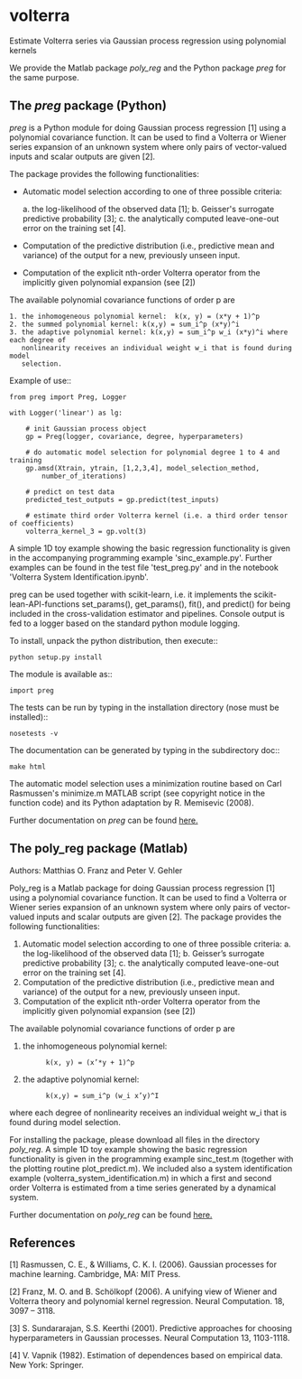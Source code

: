# volterra
Estimate Volterra series via Gaussian process regression using polynomial kernels

We provide the Matlab package *poly_reg* and the Python package *preg* for the same purpose.

## The *preg* package (Python)
*preg* is a Python module for doing Gaussian process regression [1] using a polynomial
covariance function. It can be used to find a Volterra or Wiener series expansion of an
unknown system where only pairs of vector-valued inputs and scalar outputs are given [2].

The package provides the following functionalities:

* Automatic model selection according to one of three possible criteria:

    a. the log-likelihood of the observed data [1];
    b. Geisser's surrogate predictive probability [3];
    c. the analytically computed leave-one-out error on the training set [4].

* Computation of the predictive distribution (i.e., predictive mean and variance) of the
  output for a new, previously unseen input.

* Computation of the explicit nth-order Volterra operator from the implicitly given
  polynomial expansion (see [2])

The available polynomial covariance functions of order p are

    1. the inhomogeneous polynomial kernel:  k(x, y) = (x*y + 1)^p
    2. the summed polynomial kernel: k(x,y) = sum_i^p (x*y)^i
    3. the adaptive polynomial kernel: k(x,y) = sum_i^p w_i (x*y)^i where each degree of
       nonlinearity receives an individual weight w_i that is found during model
       selection.

Example of use::

    from preg import Preg, Logger

    with Logger('linear') as lg:

        # init Gaussian process object
        gp = Preg(logger, covariance, degree, hyperparameters)

        # do automatic model selection for polynomial degree 1 to 4 and training
        gp.amsd(Xtrain, ytrain, [1,2,3,4], model_selection_method,
            number_of_iterations)

        # predict on test data
        predicted_test_outputs = gp.predict(test_inputs)

        # estimate third order Volterra kernel (i.e. a third order tensor of coefficients)
        volterra_kernel_3 = gp.volt(3)

A simple 1D toy example showing the basic regression functionality is given in the
accompanying programming example 'sinc_example.py'. Further examples can be found in the
test file 'test_preg.py' and in the notebook 'Volterra System Identification.ipynb'.

preg can be used together with scikit-learn, i.e. it implements
the scikit-lean-API-functions set_params(), get_params(), fit(), and predict() for being
included in the cross-validation estimator and pipelines. Console output is fed to a
logger based on the standard python module logging.

To install, unpack the python distribution, then execute::

    python setup.py install

The module is available as::

    import preg

The tests can be run by typing in the installation directory (nose must be installed)::

    nosetests -v

The documentation can be generated by typing in the subdirectory doc::

    make html

The automatic model selection uses a minimization routine based on Carl Rasmussen's
minimize.m MATLAB script (see copyright notice in the function code) and its Python
adaptation by R. Memisevic (2008).

Further documentation on *preg* can be found [here.](https://github.com/mof2/volterra/wiki/Preg-additional-documentation)


## The poly_reg package (Matlab)
Authors: Matthias O. Franz and Peter V. Gehler

Poly_reg is a Matlab package for doing Gaussian process regression [1] using a polynomial covariance function. It can be used to find a Volterra or Wiener series expansion of an unknown system where only pairs of vector-valued inputs and scalar outputs are given [2]. The package provides the following functionalities:

1. Automatic model selection according to one of three possible criteria: a. the log-likelihood of the observed data [1]; b. Geisser’s surrogate predictive probability [3]; c. the analytically computed leave-one-out error on the training set [4].
2. Computation of the predictive distribution (i.e., predictive mean and variance) of the output for a new, previously unseen input.
3. Computation of the explicit nth-order Volterra operator from the implicitly given polynomial expansion (see [2])

The available polynomial covariance functions of order p are

1. the inhomogeneous polynomial kernel:
```
         k(x, y) = (x’*y + 1)^p
```
2. the adaptive polynomial kernel:
```
         k(x,y) = sum_i^p (w_i x’y)^I
```
where each degree of nonlinearity receives an individual weight w_i that is found during model selection.

For installing the package, please download all files in the directory *poly_reg*. A simple 1D toy example showing the basic regression functionality is given in the programming example sinc_test.m (together with the plotting routine plot_predict.m). We included also a system identification example (volterra_system_identification.m) in which a first and second order Volterra is estimated from a time series generated by a dynamical system.

Further documentation on *poly_reg* can be found [here.](https://github.com/mof2/volterra/wiki)


## References

[1] Rasmussen, C. E., & Williams, C. K. I. (2006). Gaussian processes for machine learning. Cambridge, MA: MIT Press.

[2] Franz, M. O. and B. Schölkopf (2006). A unifying view of Wiener and Volterra theory and polynomial kernel regression. Neural Computation. 18, 3097 – 3118.

[3] S. Sundararajan, S.S. Keerthi (2001). Predictive approaches for choosing hyperparameters in Gaussian processes. Neural Computation 13, 1103-1118.

[4] V. Vapnik (1982). Estimation of dependences based on empirical data. New York: Springer.

